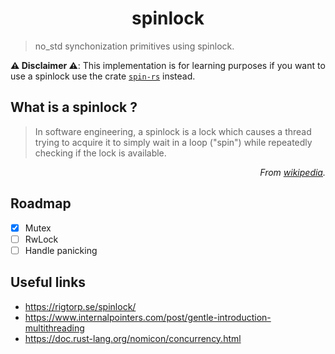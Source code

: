 <h1 align="center">
    spinlock
</h1>

> no_std synchonization primitives using spinlock.

**⚠️ Disclaimer ⚠️**: This implementation is for learning purposes if you want to use a spinlock use the crate [`spin-rs`](https://github.com/mvdnes/spin-rs) instead.

## What is a spinlock ?
> In software engineering, a spinlock is a lock which causes a thread trying to acquire it to simply wait in a loop ("spin") while repeatedly checking if the lock is available.
<div style="text-align: right; font-style: italic">
    From <a href="https://en.wikipedia.org/wiki/Spinlock">wikipedia</a>.
</div>

## Roadmap
- [x] Mutex
- [ ] RwLock
- [ ] Handle panicking

## Useful links
- https://rigtorp.se/spinlock/
- https://www.internalpointers.com/post/gentle-introduction-multithreading
- https://doc.rust-lang.org/nomicon/concurrency.html

